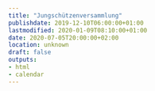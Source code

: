 ```yaml
---
title: "Jungschützenversammlung"
publishdate: 2019-12-10T06:00:00+01:00
lastmodified: 2020-01-09T08:10:00+01:00
date: 2020-07-05T20:00:00+02:00
location: unknown
draft: false
outputs:
- html
- calendar
---
```

